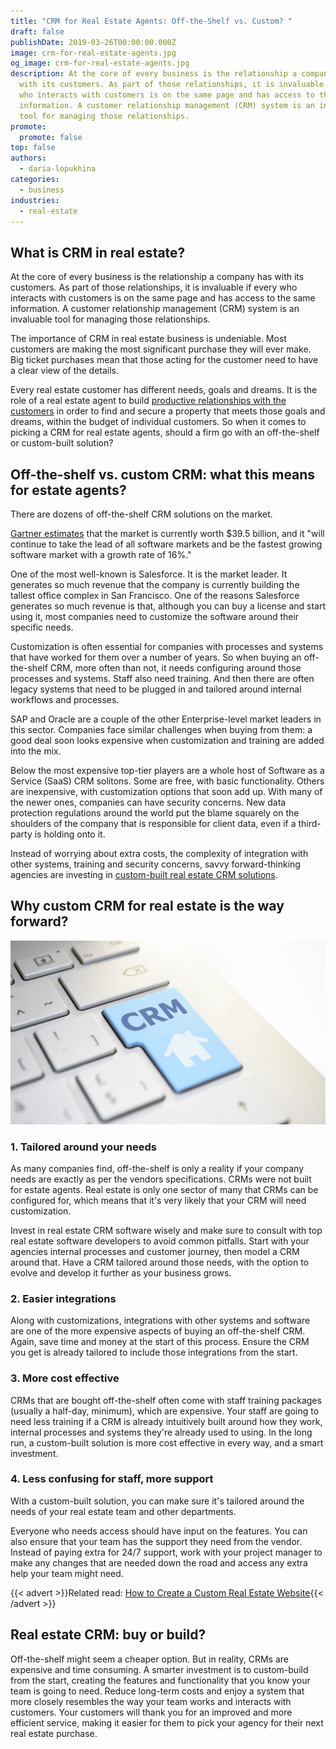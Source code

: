 ```yaml
---
title: "CRM for Real Estate Agents: Off-the-Shelf vs. Custom? "
draft: false
publishDate: 2019-03-26T00:00:00.000Z
image: crm-for-real-estate-agents.jpg
og_image: crm-for-real-estate-agents.jpg
description: At the core of every business is the relationship a company has
  with its customers. As part of those relationships, it is invaluable if every
  who interacts with customers is on the same page and has access to the same
  information. A customer relationship management (CRM) system is an invaluable
  tool for managing those relationships.
promote:
  promote: false
top: false
authors:
  - daria-lopukhina
categories:
  - business
industries:
  - real-estate
---
```

## What is CRM in real estate?

At the core of every business is the relationship a company has with its customers. As part of those relationships, it is invaluable if every who interacts with customers is on the same page and has access to the same information. A customer relationship management (CRM) system is an invaluable tool for managing those relationships.

The importance of CRM in real estate business is undeniable. Most customers are making the most significant purchase they will ever make. Big ticket purchases mean that those acting for the customer need to have a clear view of the details.

Every real estate customer has different needs, goals and dreams. It is the role of a real estate agent to build <a href="https://www.forbes.com/sites/forbesrealestatecouncil/2018/06/25/12-client-relationship-tips-that-will-help-your-real-estate-business-flourish/#2a859aaf385a" target="_blank">productive relationships with the customers</a> in order to find and secure a property that meets those goals and dreams, within the budget of individual customers. So when it comes to picking a CRM for real estate agents, should a firm go with an off-the-shelf or custom-built solution?

## Off-the-shelf vs. custom CRM: what this means for estate agents?

There are dozens of off-the-shelf CRM solutions on the market.

<a href="https://www.gartner.com/en/newsroom/press-releases/2018-04-10-gartner-says-crm-became-the-largest-software-market-in-2017-and-will-be-the-fastest-growing-software-market-in-2018" target="_blank">Gartner estimates</a> that the market is currently worth $39.5 billion, and it "will continue to take the lead of all software markets and be the fastest growing software market with a growth rate of 16%."

One of the most well-known is Salesforce. It is the market leader. It generates so much revenue that the company is currently building the tallest office complex in San Francisco. One of the reasons Salesforce generates so much revenue is that, although you can buy a license and start using it, most companies need to customize the software around their specific needs.

Customization is often essential for companies with processes and systems that have worked for them over a number of years. So when buying an off-the-shelf CRM, more often than not, it needs configuring around those processes and systems. Staff also need training. And then there are often legacy systems that need to be plugged in and tailored around internal workflows and processes.

SAP and Oracle are a couple of the other Enterprise-level market leaders in this sector. Companies face similar challenges when buying from them: a good deal soon looks expensive when customization and training are added into the mix.

Below the most expensive top-tier players are a whole host of Software as a Service (SaaS) CRM solitons. Some are free, with basic functionality. Others are inexpensive, with customization options that soon add up. With many of the newer ones, companies can have security concerns. New data protection regulations around the world put the blame squarely on the shoulders of the company that is responsible for client data, even if a third-party is holding onto it.

Instead of worrying about extra costs, the complexity of integration with other systems, training and security concerns, savvy forward-thinking agencies are investing in [custom-built real estate CRM solutions](https://anadea.info/solutions/real-estate-software).

## Why custom CRM for real estate is the way forward?

![CRM for real estate](crm-for-real-estate-agents.jpg)

### 1. Tailored around your needs

As many companies find, off-the-shelf is only a reality if your company needs are exactly as per the vendors specifications. CRMs were not built for estate agents. Real estate is only one sector of many that CRMs can be configured for, which means that it's very likely that your CRM will need customization.

Invest in real estate CRM software wisely and make sure to consult with top real estate software developers to avoid common pitfalls. Start with your agencies internal processes and customer journey, then model a CRM around that. Have a CRM tailored around those needs, with the option to evolve and develop it further as your business grows.

### 2. Easier integrations

Along with customizations, integrations with other systems and software are one of the more expensive aspects of buying an off-the-shelf CRM. Again, save time and money at the start of this process. Ensure the CRM you get is already tailored to include those integrations from the start.

### 3. More cost effective

CRMs that are bought off-the-shelf often come with staff training packages (usually a half-day, minimum), which are expensive. Your staff are going to need less training if a CRM is already intuitively built around how they work, internal processes and systems they're already used to using. In the long run, a custom-built solution is more cost effective in every way, and a smart investment.

### 4. Less confusing for staff, more support

With a custom-built solution, you can make sure it's tailored around the needs of your real estate team and other departments.

Everyone who needs access should have input on the features. You can also ensure that your team has the support they need from the vendor. Instead of paying extra for 24/7 support, work with your project manager to make any changes that are needed down the road and access any extra help your team might need.

{{< advert >}}Related read: [How to Create a Custom Real Estate Website](https://anadea.info/blog/how-to-create-a-real-estate-web-platform){{< /advert >}}

## Real estate CRM: buy or build?

Off-the-shelf might seem a cheaper option. But in reality, CRMs are expensive and time consuming. A smarter investment is to custom-build from the start, creating the features and functionality that you know your team is going to need. Reduce long-term costs and enjoy a system that more closely resembles the way your team works and interacts with customers. Your customers will thank you for an improved and more efficient service, making it easier for them to pick your agency for their next real estate purchase.
